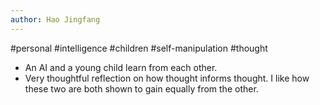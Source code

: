 ```yaml
---
author: Hao Jingfang
---
```


#personal #intelligence #children #self-manipulation #thought 

- An AI and a young child learn from each other. 
- Very thoughtful reflection on how thought informs thought. I like how these two are both shown to gain equally from the other. 